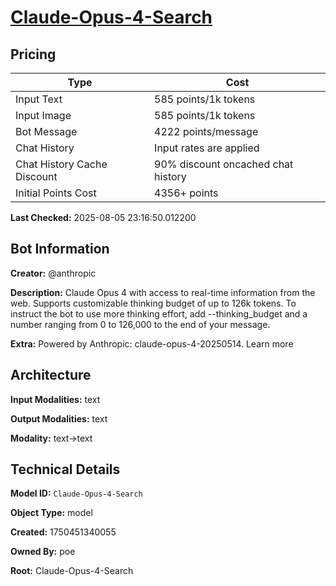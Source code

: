 # [Claude-Opus-4-Search](https://poe.com/Claude-Opus-4-Search)

## Pricing

| Type | Cost |
|------|------|
| Input Text | 585 points/1k tokens |
| Input Image | 585 points/1k tokens |
| Bot Message | 4222 points/message |
| Chat History | Input rates are applied |
| Chat History Cache Discount | 90% discount oncached chat history |
| Initial Points Cost | 4356+ points |

**Last Checked:** 2025-08-05 23:16:50.012200


## Bot Information

**Creator:** @anthropic

**Description:** Claude Opus 4 with access to real-time information from the web. Supports customizable thinking budget of up to 126k tokens.
To instruct the bot to use more thinking effort, add --thinking_budget and a number ranging from 0 to 126,000 to the end of your message.

**Extra:** Powered by Anthropic: claude-opus-4-20250514. Learn more


## Architecture

**Input Modalities:** text

**Output Modalities:** text

**Modality:** text->text


## Technical Details

**Model ID:** `Claude-Opus-4-Search`

**Object Type:** model

**Created:** 1750451340055

**Owned By:** poe

**Root:** Claude-Opus-4-Search
